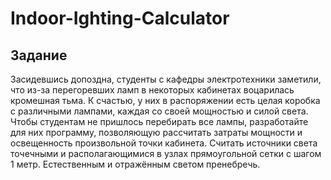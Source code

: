 # Indoor-Ighting-Calculator

## Задание

Засидевшись допоздна, студенты с кафедры электротехники заметили, что из-за перегоревших ламп в некоторых кабинетах воцарилась кромешная тьма. К счастью, у них в распоряжении есть целая коробка с различными лампами, каждая со своей мощностью и силой света. Чтобы студентам не пришлось перебирать все лампы, разработайте для них программу, позволяющую рассчитать затраты мощности и освещенность произвольной точки кабинета. Считать источники света точечными и располагающимися в узлах прямоугольной сетки с шагом 1 метр. Естественным и отражённым светом пренебречь.

